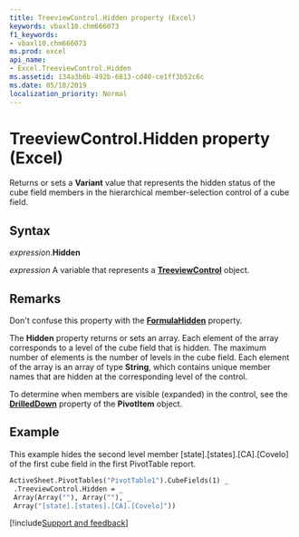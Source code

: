 ```yaml
---
title: TreeviewControl.Hidden property (Excel)
keywords: vbaxl10.chm666073
f1_keywords:
- vbaxl10.chm666073
ms.prod: excel
api_name:
- Excel.TreeviewControl.Hidden
ms.assetid: 134a3b6b-492b-6813-cd40-ce1ff3b52c6c
ms.date: 05/18/2019
localization_priority: Normal
---
```



# TreeviewControl.Hidden property (Excel)

Returns or sets a **Variant** value that represents the hidden status of the cube field members in the hierarchical member-selection control of a cube field.


## Syntax

_expression_.**Hidden**

_expression_ A variable that represents a **[TreeviewControl](Excel.TreeviewControl.md)** object.


## Remarks

Don't confuse this property with the **[FormulaHidden](Excel.Range.FormulaHidden.md)** property.

The **Hidden** property returns or sets an array. Each element of the array corresponds to a level of the cube field that is hidden. The maximum number of elements is the number of levels in the cube field. Each element of the array is an array of type **String**, which contains unique member names that are hidden at the corresponding level of the control. 

To determine when members are visible (expanded) in the control, see the **[DrilledDown](Excel.PivotItem.DrilledDown.md)** property of the **PivotItem** object. 


## Example

This example hides the second level member [state].[states].[CA].[Covelo] of the first cube field in the first PivotTable report.

```vb
ActiveSheet.PivotTables("PivotTable1").CubeFields(1) _ 
 .TreeviewControl.Hidden = _ 
 Array(Array(""), Array(""), _ 
 Array("[state].[states].[CA].[Covelo]"))
```




[!include[Support and feedback](~/includes/feedback-boilerplate.md)]